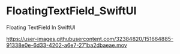 # FloatingTextField_SwiftUI

Floating TextField In SwiftUI



https://user-images.githubusercontent.com/32384820/151664885-91338e0e-6d33-4202-a6e7-271ba2dbaeae.mov

